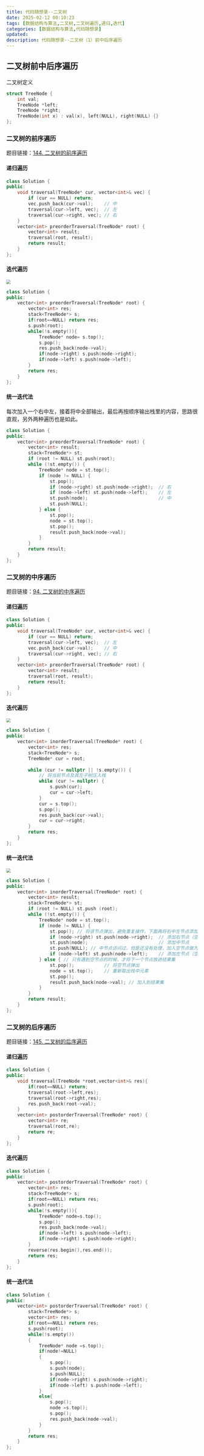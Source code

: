 ```yaml
---
title: 代码随想录--二叉树
date: 2025-02-12 00:10:23
tags: [数据结构与算法,二叉树,二叉树遍历,递归,迭代]
categories: [数据结构与算法,代码随想录]
updated: 
description: 代码随想录--二叉树（1）前中后序遍历
---
```


## 二叉树前中后序遍历

二叉树定义

```c++
struct TreeNode {
    int val;
    TreeNode *left;
    TreeNode *right;
    TreeNode(int x) : val(x), left(NULL), right(NULL) {}
};
```

### 二叉树的前序遍历

题目链接：[144. 二叉树的前序遍历](https://leetcode.cn/problems/binary-tree-preorder-traversal/)

#### 递归遍历

```c++
class Solution {
public:
    void traversal(TreeNode* cur, vector<int>& vec) {
        if (cur == NULL) return;
        vec.push_back(cur->val);    // 中
        traversal(cur->left, vec);  // 左
        traversal(cur->right, vec); // 右
    }
    vector<int> preorderTraversal(TreeNode* root) {
        vector<int> result;
        traversal(root, result);
        return result;
    }
};
```

#### 迭代遍历

<img src="https://code-thinking.cdn.bcebos.com/gifs/%E4%BA%8C%E5%8F%89%E6%A0%91%E5%89%8D%E5%BA%8F%E9%81%8D%E5%8E%86%EF%BC%88%E8%BF%AD%E4%BB%A3%E6%B3%95%EF%BC%89.gif" style="zoom:67%;" />

```c++
class Solution {
public:
    vector<int> preorderTraversal(TreeNode* root) {
        vector<int> res;
        stack<TreeNode*> s;
        if(root==NULL) return res;
        s.push(root);
        while(!s.empty()){
            TreeNode* node= s.top();
            s.pop();
            res.push_back(node->val);
            if(node->right) s.push(node->right);
            if(node->left) s.push(node->left);
        }
        return res;
    }
};
```

#### 统一迭代法

每次加入一个右中左，接着将中全部输出，最后再按顺序输出栈里的内容，思路很直观，另外两种遍历也是如此。

```c++
class Solution {
public:
    vector<int> preorderTraversal(TreeNode* root) {
        vector<int> result;
        stack<TreeNode*> st;
        if (root != NULL) st.push(root);
        while (!st.empty()) {
            TreeNode* node = st.top();
            if (node != NULL) {
                st.pop();
                if (node->right) st.push(node->right);  // 右
                if (node->left) st.push(node->left);    // 左
                st.push(node);                          // 中
                st.push(NULL);
            } else {
                st.pop();
                node = st.top();
                st.pop();
                result.push_back(node->val);
            }
        }
        return result;
    }
};
```





### 二叉树的中序遍历

题目链接：[94. 二叉树的中序遍历](https://leetcode.cn/problems/binary-tree-inorder-traversal/)

#### 递归遍历

```c++
class Solution {
public:
    void traversal(TreeNode* cur, vector<int>& vec) {
        if (cur == NULL) return;
        traversal(cur->left, vec);  // 左
        vec.push_back(cur->val);    // 中
        traversal(cur->right, vec); // 右
    }
    vector<int> preorderTraversal(TreeNode* root) {
        vector<int> result;
        traversal(root, result);
        return result;
    }
};
```

#### 迭代遍历

<img src="https://code-thinking.cdn.bcebos.com/gifs/%E4%BA%8C%E5%8F%89%E6%A0%91%E4%B8%AD%E5%BA%8F%E9%81%8D%E5%8E%86%EF%BC%88%E8%BF%AD%E4%BB%A3%E6%B3%95%EF%BC%89.gif" style="zoom: 67%;" />

```c++
class Solution {
public:
    vector<int> inorderTraversal(TreeNode* root) {
        vector<int> res;
        stack<TreeNode*> s;
        TreeNode* cur = root;
        
        while (cur != nullptr || !s.empty()) {
            // 将当前节点及其左子树压入栈
            while (cur != nullptr) {
                s.push(cur);
                cur = cur->left;
            }
            cur = s.top();
            s.pop();
            res.push_back(cur->val);
            cur = cur->right;
        } 
        return res;
    }
};
```

#### 统一迭代法

<img src="https://code-thinking.cdn.bcebos.com/gifs/%E4%B8%AD%E5%BA%8F%E9%81%8D%E5%8E%86%E8%BF%AD%E4%BB%A3%EF%BC%88%E7%BB%9F%E4%B8%80%E5%86%99%E6%B3%95%EF%BC%89.gif" style="zoom:67%;" />

```c++
class Solution {
public:
    vector<int> inorderTraversal(TreeNode* root) {
        vector<int> result;
        stack<TreeNode*> st;
        if (root != NULL) st.push (root);
        while (!st.empty()) {
            TreeNode* node = st.top();
            if (node != NULL) {
                st.pop(); // 将该节点弹出，避免重复操作，下面再将右中左节点添加到栈中
                if (node->right) st.push(node->right);  // 添加右节点（空节点不入栈）
                st.push(node);                          // 添加中节点
                st.push(NULL); // 中节点访问过，但是还没有处理，加入空节点做为标记。
                if (node->left) st.push(node->left);    // 添加左节点（空节点不入栈）
            } else { // 只有遇到空节点的时候，才将下一个节点放进结果集
                st.pop();           // 将空节点弹出
                node = st.top();    // 重新取出栈中元素
                st.pop();
                result.push_back(node->val); // 加入到结果集
            }
        }
        return result;
    }
};
```



### 二叉树的后序遍历

题目链接：[145. 二叉树的后序遍历](https://leetcode.cn/problems/binary-tree-postorder-traversal/)

#### 递归遍历

```c++
class Solution {
public:
    void traversal(TreeNode *root,vector<int>& res){
        if(root==NULL) return;
        traversal(root->left,res);
        traversal(root->right,res);
        res.push_back(root->val);
    }
    vector<int> postorderTraversal(TreeNode* root) {
        vector<int> re;
        traversal(root,re);
        return re;
    }
};
```

#### 迭代遍历

```c++
class Solution {
public:
    vector<int> postorderTraversal(TreeNode* root) {
        vector<int> res;
        stack<TreeNode*> s;
        if(root==NULL) return res;
        s.push(root);
        while(!s.empty()){
            TreeNode* node=s.top();
            s.pop();
            res.push_back(node->val);
            if(node->left) s.push(node->left);
            if(node->right) s.push(node->right);
        }
        reverse(res.begin(),res.end());
        return res;
    }
};
```

#### 统一迭代法

```c++
class Solution {
public:
    vector<int> postorderTraversal(TreeNode* root) {
        stack<TreeNode*> s;
        vector<int> res;
        if(root==NULL) return res;
        s.push(root);
        while(!s.empty())
        {
            TreeNode* node =s.top();
            if(node!=NULL)
            {
                s.pop();
                s.push(node);
                s.push(NULL);
                if(node->right) s.push(node->right);
                if(node->left) s.push(node->left);
            }
            else{
                s.pop();
                node =s.top();
                s.pop();
                res.push_back(node->val);
            }
        }
        return res;
    }
};
```

